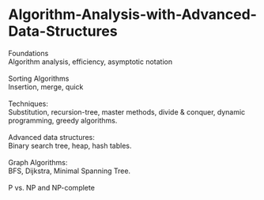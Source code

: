 # Algorithm-Analysis-with-Advanced-Data-Structures


Foundations <br/>
Algorithm analysis, efficiency, asymptotic notation <br />
<br />
Sorting Algorithms<br />
Insertion, merge, quick <br />
<br />
Techniques:<br />
Substitution, recursion-tree, master methods, divide &
conquer, dynamic programming, greedy algorithms. <br />
<br />
Advanced data structures:<br />
Binary search tree, heap, hash tables.<br />
<br />
Graph Algorithms:<br />
BFS, Dijkstra, Minimal Spanning Tree.<br />
<br />
P vs. NP and NP-complete
